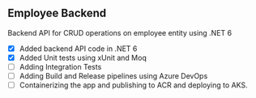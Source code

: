 ## Employee Backend
Backend API for CRUD operations on employee entity using .NET 6


- [x] Added backend API code in .NET 6
- [x] Added Unit tests using xUnit and Moq
- [ ] Adding Integration Tests
- [ ] Adding Build and Release pipelines using Azure DevOps
- [ ] Containerizing the app and publishing to ACR and deploying to AKS.